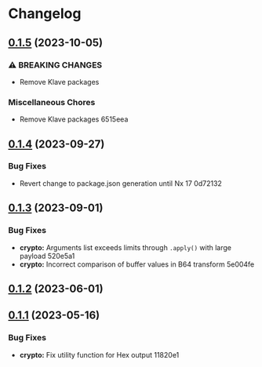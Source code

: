 # Changelog
## [0.1.5](///compare/crypto@0.1.4...crypto@0.1.5) (2023-10-05)


### ⚠ BREAKING CHANGES

* Remove Klave packages

### Miscellaneous Chores

* Remove Klave packages 6515eea

## [0.1.4](///compare/crypto@0.1.3...crypto@0.1.4) (2023-09-27)


### Bug Fixes

* Revert change to package.json generation until Nx 17 0d72132

## [0.1.3](///compare/crypto@0.1.2...crypto@0.1.3) (2023-09-01)


### Bug Fixes

* **crypto:** Arguments list exceeds limits through `.apply()` with large payload 520e5a1
* **crypto:** Incorrect comparison of buffer values in B64 transform 5e004fe

## [0.1.2](///compare/crypto@0.1.1...crypto@0.1.2) (2023-06-01)

## [0.1.1](///compare/crypto@0.1.0...crypto@0.1.1) (2023-05-16)


### Bug Fixes

* **crypto:** Fix utility function for Hex output 11820e1
